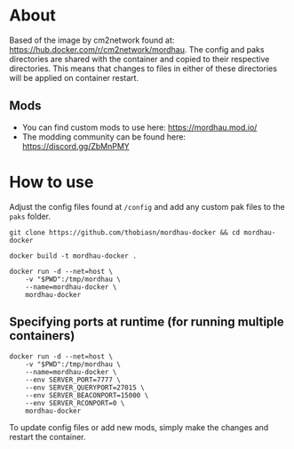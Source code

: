 # About
Based of the image by cm2network found at: https://hub.docker.com/r/cm2network/mordhau. The config and paks
directories are shared with the container and copied to their respective directories. This means that
changes to files in either of these directories will be applied on container restart.

## Mods
* You can find custom mods to use here: https://mordhau.mod.io/
* The modding community can be found here: https://discord.gg/ZbMnPMY

# How to use
Adjust the config files found at `/config` and add any custom pak files to the `paks` folder.

```
git clone https://github.com/thobiasn/mordhau-docker && cd mordhau-docker

docker build -t mordhau-docker .

docker run -d --net=host \
    -v "$PWD":/tmp/mordhau \
    --name=mordhau-docker \
    mordhau-docker
```

## Specifying ports at runtime (for running multiple containers)

```
docker run -d --net=host \
    -v "$PWD":/tmp/mordhau \
    --name=mordhau-docker \
    --env SERVER_PORT=7777 \
    --env SERVER_QUERYPORT=27015 \
    --env SERVER_BEACONPORT=15000 \
    --env SERVER_RCONPORT=0 \
    mordhau-docker
```

To update config files or add new mods, simply make the changes and restart the container.
